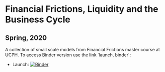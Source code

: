 # Financial Frictions, Liquidity and the Business Cycle
## Spring, 2020 
A collection of small scale models from Financial Frictions master course at UCPH. To access Binder version use the link 'launch, binder':

- Launch: [![Binder](https://mybinder.org/badge_logo.svg)](https://mybinder.org/v2/gh/ChampionApe/FinancialFriction/master?urlpath=lab)
